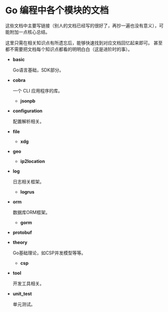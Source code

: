 # Go 编程中各个模块的文档

这些文档中主要写链接（别人的文档已经写的很好了，再抄一遍也没有意义），可能附加一点核心总结。

这里只需在相关知识点有所遗忘后，能够快速找到对应文档回忆起来即可。
甚至都不需要把文档每个知识点都看的明明白白（这是进阶时的事）。

+ **basic**

  Go语言基础，SDK部分。

+ **cobra**

  一个 CLI 应用程序的库。

  + **jsonpb**

+ **configuration**

  配置解析相关。

+ **file**
  + **xdg**

+ **geo**
  + **ip2location**

+ **log** 

  日志相关框架。

  + **logrus**

+ **orm**

  数据库ORM框架。

  + **gorm**

+ **protobuf**

+ **theory**

  Go基础理论，如CSP并发模型等等。

  + **csp**

+ **tool**

  开发工具相关。

+ **unit_test** 

  单元测试。


